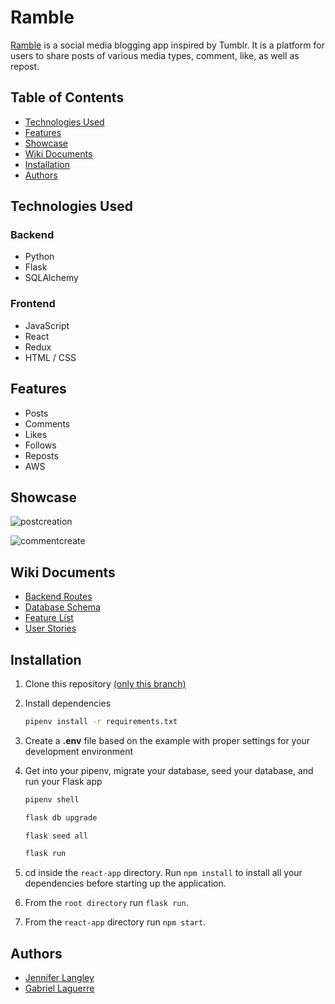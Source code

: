 # Ramble

[Ramble](https://ramble-iqta.onrender.com/) is a social media blogging app inspired by Tumblr. It is a platform for users to share posts of various media types, comment, like, as well as repost.

## Table of Contents
- [Technologies Used](#technologies-used)
- [Features](#features)
- [Showcase](#showcase)
- [Wiki Documents](#wiki-documents)
- [Installation](#installation)
- [Authors](#authors)

## Technologies Used
### Backend
- Python
- Flask
- SQLAlchemy

### Frontend
- JavaScript
- React
- Redux
- HTML / CSS


## Features
- Posts
- Comments
- Likes
- Follows
- Reposts
- AWS

## Showcase


![postcreation](https://github.com/jennlangley/tumblr-clone/assets/106412948/ed610b7e-5b10-45bc-aacb-fe0caed3ee30)

![commentcreate](https://github.com/jennlangley/tumblr-clone/assets/106412948/f21f8a0c-7865-4619-9b77-ed8016352f3f)



## Wiki Documents
- [Backend Routes](https://github.com/jennlangley/style-swap/wiki/API%E2%80%90Routes)
- [Database Schema](https://github.com/jennlangley/style-swap/wiki/Database-Schema)
- [Feature List](https://github.com/jennlangley/style-swap/wiki/Feature-List)
- [User Stories](https://github.com/jennlangley/style-swap/wiki/User-Stories)

## Installation

1. Clone this repository [(only this branch)](https://github.com/jennlangley/tumblr-clone)
2. Install dependencies
      ```bash
      pipenv install -r requirements.txt
      ```
      
3. Create a **.env** file based on the example with proper settings for your
   development environment

4. Get into your pipenv, migrate your database, seed your database, and run your Flask app

   ```bash
   pipenv shell
   ```

   ```bash
   flask db upgrade
   ```

   ```bash
   flask seed all
   ```

   ```bash
   flask run
   ```
5. cd inside the `react-app` directory. Run `npm install` to install all your dependencies before starting up the application.
   
7. From the `root directory` run `flask run`.
   
9. From the `react-app` directory run `npm start`.

## Authors
- [Jennifer Langley](https://github.com/jennlangley)
- [Gabriel Laguerre](https://github.com/gabriellaguerre)

